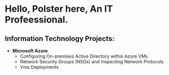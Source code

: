 # Hello, Polster here, An IT Profeessional.


<h2> Information Technology Projects:</h2>


- <b>Microsoft Azure</b>
  - Configuring On-premises Active Directory within Azure VMs
  - Network Security Groups (NSGs) and Inspecting Network Protocols
  - Vms Deployments



